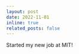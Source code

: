 ```yaml
---
layout: post
date: 2022-11-01
inline: true
related_posts: false
---
```


Started my new job at MIT!
